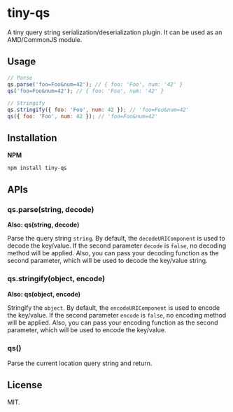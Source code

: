 # tiny-qs
A tiny query string serialization/deserialization plugin. It can be used as an AMD/CommonJS module.

## Usage

```js
// Parse
qs.parse('foo=Foo&num=42'); // { foo: 'Foo', num: '42' }
qs('foo=Foo&num=42'); // { foo: 'Foo', num: '42' }

// Stringify
qs.stringify({ foo: 'Foo', num: 42 }); // 'foo=Foo&num=42'
qs({ foo: 'Foo', num: 42 }); // 'foo=Foo&num=42'
```

## Installation

**NPM**

```bash
npm install tiny-qs
```

## APIs

### qs.parse(string, decode)

**Also: qs(string, decode)**

Parse the query string `string`. By default, the `decodeURIComponent` is used to decode the key/value. If the second parameter `decode` is `false`, no decoding method will be applied. Also, you can pass your decoding function as the second parameter, which will be used to decode the key/value string.

### qs.stringify(object, encode)

**Also: qs(object, encode)**

Stringify the `object`. By default, the `encodeURIComponent` is used to encode the key/value. If the second parameter `encode` is `false`, no encoding method will be applied. Also, you can pass your encoding function as the second parameter, which will be used to encode the key/value.

### qs()

Parse the current location query string and return.

## License

MIT.
